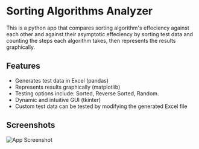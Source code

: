 
# Sorting Algorithms Analyzer

This is a python app that compares sorting algorithm's effeciency against each other and against their asymptotic effeciency by sorting test data and counting the steps each algorithm takes, then represents the results graphically.


## Features

- Generates test data in Excel (pandas)
- Represents results graphically (matplotlib)
- Testing options include: Sorted, Reverse Sorted, Random.
- Dynamic and intuitive GUI (tkinter)
- Custom test data can be tested by modifying the generated Excel file


## Screenshots

![App Screenshot](https://via.placeholder.com/468x300?text=App+Screenshot+Here)

